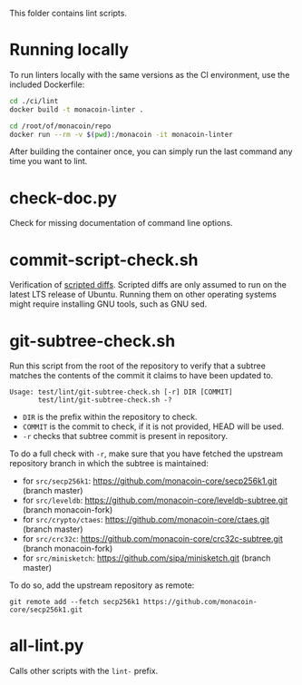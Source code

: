 This folder contains lint scripts.

Running locally
===============

To run linters locally with the same versions as the CI environment, use the included
Dockerfile:

```sh
cd ./ci/lint
docker build -t monacoin-linter .

cd /root/of/monacoin/repo
docker run --rm -v $(pwd):/monacoin -it monacoin-linter
```

After building the container once, you can simply run the last command any time you
want to lint.


check-doc.py
============
Check for missing documentation of command line options.

commit-script-check.sh
======================
Verification of [scripted diffs](/doc/developer-notes.md#scripted-diffs).
Scripted diffs are only assumed to run on the latest LTS release of Ubuntu. Running them on other operating systems
might require installing GNU tools, such as GNU sed.

git-subtree-check.sh
====================
Run this script from the root of the repository to verify that a subtree matches the contents of
the commit it claims to have been updated to.

```
Usage: test/lint/git-subtree-check.sh [-r] DIR [COMMIT]
       test/lint/git-subtree-check.sh -?
```

- `DIR` is the prefix within the repository to check.
- `COMMIT` is the commit to check, if it is not provided, HEAD will be used.
- `-r` checks that subtree commit is present in repository.

To do a full check with `-r`, make sure that you have fetched the upstream repository branch in which the subtree is
maintained:
* for `src/secp256k1`: https://github.com/monacoin-core/secp256k1.git (branch master)
* for `src/leveldb`: https://github.com/monacoin-core/leveldb-subtree.git (branch monacoin-fork)
* for `src/crypto/ctaes`: https://github.com/monacoin-core/ctaes.git (branch master)
* for `src/crc32c`: https://github.com/monacoin-core/crc32c-subtree.git (branch monacoin-fork)
* for `src/minisketch`: https://github.com/sipa/minisketch.git (branch master)

To do so, add the upstream repository as remote:

```
git remote add --fetch secp256k1 https://github.com/monacoin-core/secp256k1.git
```

all-lint.py
===========
Calls other scripts with the `lint-` prefix.
